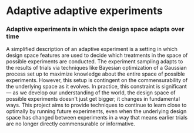# Adaptive adaptive experiments
### Adaptive experiments in which the design space adapts over time

A simplified description of an adaptive experiment is a setting in which design space features are used to decide which treatments in the space of possible experiments are conducted. The experiment sampling adapts to the results of trials via techniques like Bayesian optimization of a Gaussian process set up to maximize knowledge about the entire space of possible experiments. However, this setup is contingent on the commensurability of the underlying space as it evolves. In practice, this constraint is significant — as we develop our understanding of the world, the design space of possible experiments doesn't just get bigger; it changes in fundamental ways. This project aims to provide techniques to continue to learn close to optimally by running future experiments, even when the underlying design space has changed between experiments in a way that means earlier trials are no longer directly commensurable or informative.
